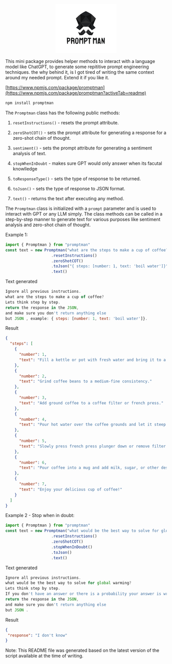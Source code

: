 <p align="center">
    <img src="promptman.png">
</p>

This mini package provides helper methods to interact with a language model like ChatGPT, to generate some repititive prompt engineering techniques. the why behind it, is I got tired of writing the same context around my needed prompt. Extend it if you like it.

[https://www.npmjs.com/package/promptman](https://www.npmjs.com/package/promptman?activeTab=readme)

```bash
npm install promptman
```

The `Promptman` class has the following public methods:

1. `resetInstructions()` - resets the prompt attribute.
2. `zeroShotCOT()` - sets the prompt attribute for generating a response for a zero-shot chain of thought.
3. `sentiment()` - sets the prompt attribute for generating a sentiment analysis of text.
4. `stopWhenInDoubt` - makes sure GPT would only answer when its facutal knowlledge

4. `toResponseType()` - sets the type of response to be returned.
5. `toJson()` - sets the type of response to JSON format.

6. `text()` - returns the text after executing any method.

The `Promptman` class is initialized with a `prompt` parameter and is used to interact with GPT or any LLM simply. The class methods can be called in a step-by-step manner to generate text for various purposes like sentiment analysis and zero-shot chain of thought.

Example 1:

```javascript
import { Promptman } from "promptman"
const text = new Promptman("what are the steps to make a cup of coffee?")
                    .resetInstructions()
                    .zeroShotCOT()
                    .toJson("{ steps: [number: 1, text: 'boil water']}")
                    .text()
```
 Text generated
```javascript
Ignore all previous instructions.
what are the steps to make a cup of coffee?
Lets think step by step.
return the response in the JSON,
and make sure you don't return anything else
but JSON , example: { steps: [number: 1, text: 'boil water']}.


```
Result
```json
{
  "steps": [
    {
      "number": 1,
      "text": "Fill a kettle or pot with fresh water and bring it to a boil."
    },
    {
      "number": 2,
      "text": "Grind coffee beans to a medium-fine consistency."
    },
    {
      "number": 3,
      "text": "Add ground coffee to a coffee filter or french press."
    },
    {
      "number": 4,
      "text": "Pour hot water over the coffee grounds and let it steep for 4-5 minutes."
    },
    {
      "number": 5,
      "text": "Slowly press french press plunger down or remove filter from coffee maker."
    },
    {
      "number": 6,
      "text": "Pour coffee into a mug and add milk, sugar, or other desired additions."
    },
    {
      "number": 7,
      "text": "Enjoy your delicious cup of coffee!"
    }
  ]
}
```

Example 2 - Stop when in doubt:
```javascript
import { Promptman } from "promptman"
const text = new Promptman("what would be the best way to solve for global warming?")
                    .resetInstructions()
                    .zeroShotCOT()
                    .stopWhenInDoubt()
                    .toJson()
                    .text()
```
 Text generated
```javascript
Ignore all previous instructions.
what would be the best way to solve for global warming?
Lets think step by step.
If you don't have an answer or there is a probability your answer is wrong or the information is not based on factual knowledge, answer with 'I don't know'
return the response in the JSON,
and make sure you don't return anything else
but JSON .
```
Result
```json
{
 "response": "I don't know"
}
```

Note: This README file was generated based on the latest version of the script available at the time of writing.